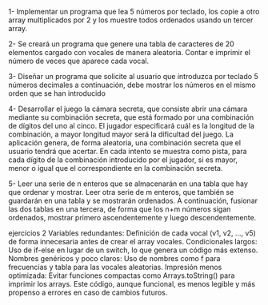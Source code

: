 1-  Implementar un programa que lea 5 números por teclado, los copie a otro array multiplicados por 2 y los muestre todos ordenados usando un tercer array.

2- Se creará un programa que genere una tabla de caracteres de 20 elementos cargado con vocales de manera aleatoria. Contar e imprimir el número de veces que aparece cada vocal.

3- Diseñar un programa que solicite al usuario que introduzca por teclado 5 números decimales a continuación, debe mostrar los números en el mismo orden que se han introducido

4- Desarrollar el juego la cámara secreta, que consiste abrir una cámara mediante su combinación secreta, que está formado por una combinación de dígitos del uno al cinco. El jugador especificará cuál es la longitud de la combinación, a mayor longitud mayor será la dificultad del juego. La aplicación genera, de forma aleatoria, una combinación
secreta que el usuario tendrá que acertar. En cada intento se muestra como pista, para cada dígito de la combinación introducido por el jugador, si es mayor, menor o igual que el correspondiente en la combinación secreta.

5- Leer una serie de n enteros que se almacenarán en una tabla que hay que ordenar y mostrar. Leer otra serie de m enteros, que también se guardarán en una tabla y se mostrarán ordenados. A continuación, fusionar las dos tablas en una tercera, de forma que los n+m números sigan ordenados, mostrar primero ascendentemente y luego descendentemente.

ejercicios 2 
Variables redundantes:
Definición de cada vocal (v1, v2, ..., v5) de forma innecesaria antes de crear el array vocales.
Condicionales largos:
Uso de if-else en lugar de un switch, lo que genera un código más extenso.
Nombres genéricos y poco claros:
Uso de nombres como f para frecuencias y tabla para las vocales aleatorias.
Impresión menos optimizada:
Evitar funciones compactas como Arrays.toString() para imprimir los arrays.
Este código, aunque funcional, es menos legible y más propenso a errores en caso de cambios futuros.
